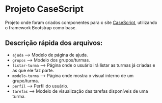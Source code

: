 # Projeto CaseScript
Projeto onde foram criados componentes para o site [CaseScript](http://www.casescript.net/), utilizando o framework Bootstrap como base.

## Descrição rápida dos arquivos:

* `ajuda` --> Modelo de página de ajuda.
* `grupos` --> Modelo dos grupos/turmas.
* `listar-turma` --> Página onde o usuário irá listar as turmas já criadas e as que ele faz parte.
* `modelo-turma` --> Página onde mostra o visual interno de um grupo/turma.
* `perfil` --> Perfil do usuário.
* `tarefas` --> Modelo de visualização das tarefas disponíveis de uma turma.